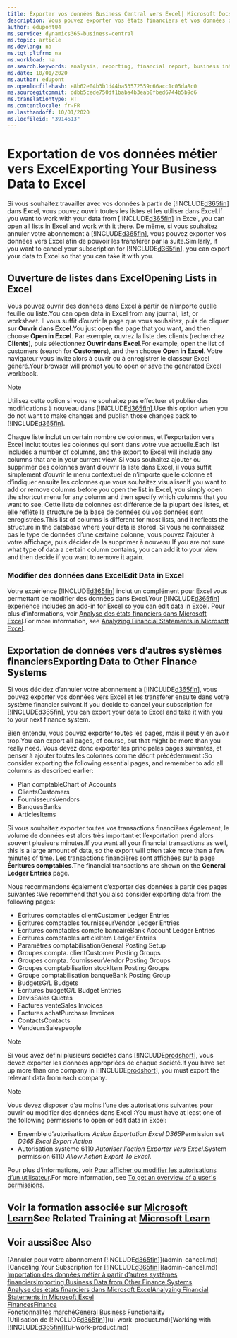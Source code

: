 ```yaml
---
title: Exporter vos données Business Central vers Excel| Microsoft Docs
description: Vous pouvez exporter vos états financiers et vos données de veille économique de Business Central vers Excel, ou ouvrir vos données dans Excel.
author: edupont04
ms.service: dynamics365-business-central
ms.topic: article
ms.devlang: na
ms.tgt_pltfrm: na
ms.workload: na
ms.search.keywords: analysis, reporting, financial report, business intelligence, BI, Excel
ms.date: 10/01/2020
ms.author: edupont
ms.openlocfilehash: e8b62e04b3b1d44ba53572559c66acc1c05da8c0
ms.sourcegitcommit: ddbb5cede750df1baba4b3eab8fbed6744b5b9d6
ms.translationtype: HT
ms.contentlocale: fr-FR
ms.lasthandoff: 10/01/2020
ms.locfileid: "3914613"
---
```

# <a name="exporting-your-business-data-to-excel"></a><span data-ttu-id="065e9-103">Exportation de vos données métier vers Excel</span><span class="sxs-lookup"><span data-stu-id="065e9-103">Exporting Your Business Data to Excel</span></span>
<span data-ttu-id="065e9-104">Si vous souhaitez travailler avec vos données à partir de [!INCLUDE[d365fin](includes/d365fin_md.md)] dans Excel, vous pouvez ouvrir toutes les listes et les utiliser dans Excel.</span><span class="sxs-lookup"><span data-stu-id="065e9-104">If you want to work with your data from [!INCLUDE[d365fin](includes/d365fin_md.md)] in Excel, you can open all lists in Excel and work with it there.</span></span> <span data-ttu-id="065e9-105">De même, si vous souhaitez annuler votre abonnement à [!INCLUDE[d365fin](includes/d365fin_md.md)], vous pouvez exporter vos données vers Excel afin de pouvoir les transférer par la suite.</span><span class="sxs-lookup"><span data-stu-id="065e9-105">Similarly, if you want to cancel your subscription for [!INCLUDE[d365fin](includes/d365fin_md.md)], you can export your data to Excel so that you can take it with you.</span></span>

## <a name="opening-lists-in-excel"></a><span data-ttu-id="065e9-106">Ouverture de listes dans Excel</span><span class="sxs-lookup"><span data-stu-id="065e9-106">Opening Lists in Excel</span></span>
<span data-ttu-id="065e9-107">Vous pouvez ouvrir des données dans Excel à partir de n’importe quelle feuille ou liste.</span><span class="sxs-lookup"><span data-stu-id="065e9-107">You can open data in Excel from any journal, list, or worksheet.</span></span> <span data-ttu-id="065e9-108">Il vous suffit d’ouvrir la page que vous souhaitez, puis de cliquer sur **Ouvrir dans Excel**.</span><span class="sxs-lookup"><span data-stu-id="065e9-108">You just open the page that you want, and then choose **Open in Excel**.</span></span> <span data-ttu-id="065e9-109">Par exemple, ouvrez la liste des clients (recherchez **Clients**), puis sélectionnez **Ouvrir dans Excel**.</span><span class="sxs-lookup"><span data-stu-id="065e9-109">For example, open the list of customers (search for **Customers**), and then choose **Open in Excel**.</span></span> <span data-ttu-id="065e9-110">Votre navigateur vous invite alors à ouvrir ou à enregistrer le classeur Excel généré.</span><span class="sxs-lookup"><span data-stu-id="065e9-110">Your browser will prompt you to open or save the generated Excel workbook.</span></span>  

> [!NOTE]
> <span data-ttu-id="065e9-111">Utilisez cette option si vous ne souhaitez pas effectuer et publier des modifications à nouveau dans [!INCLUDE[d365fin](includes/d365fin_md.md)].</span><span class="sxs-lookup"><span data-stu-id="065e9-111">Use this option when you do not want to make changes and publish those changes back to [!INCLUDE[d365fin](includes/d365fin_md.md)].</span></span>  

<span data-ttu-id="065e9-112">Chaque liste inclut un certain nombre de colonnes, et l’exportation vers Excel inclut toutes les colonnes qui sont dans votre vue actuelle.</span><span class="sxs-lookup"><span data-stu-id="065e9-112">Each list includes a number of columns, and the export to Excel will include any columns that are in your current view.</span></span> <span data-ttu-id="065e9-113">Si vous souhaitez ajouter ou supprimer des colonnes avant d’ouvrir la liste dans Excel, il vous suffit simplement d’ouvrir le menu contextuel de n’importe quelle colonne et d’indiquer ensuite les colonnes que vous souhaitez visualiser.</span><span class="sxs-lookup"><span data-stu-id="065e9-113">If you want to add or remove columns before you open the list in Excel, you simply open the shortcut menu for any column and then specify which columns that you want to see.</span></span> <span data-ttu-id="065e9-114">Cette liste de colonnes est différente de la plupart des listes, et elle reflète la structure de la base de données où vos données sont enregistrées.</span><span class="sxs-lookup"><span data-stu-id="065e9-114">This list of columns is different for most lists, and it reflects the structure in the database where your data is stored.</span></span> <span data-ttu-id="065e9-115">Si vous ne connaissez pas le type de données d’une certaine colonne, vous pouvez l’ajouter à votre affichage, puis décider de la supprimer à nouveau.</span><span class="sxs-lookup"><span data-stu-id="065e9-115">If you are not sure what type of data a certain column contains, you can add it to your view and then decide if you want to remove it again.</span></span>  

### <a name="edit-data-in-excel"></a><span data-ttu-id="065e9-116">Modifier des données dans Excel</span><span class="sxs-lookup"><span data-stu-id="065e9-116">Edit Data in Excel</span></span>
<span data-ttu-id="065e9-117">Votre expérience [!INCLUDE[d365fin](includes/d365fin_md.md)] inclut un complément pour Excel vous permettant de modifier des données dans Excel.</span><span class="sxs-lookup"><span data-stu-id="065e9-117">Your [!INCLUDE[d365fin](includes/d365fin_md.md)] experience includes an add-in for Excel so you can edit data in Excel.</span></span> <span data-ttu-id="065e9-118">Pour plus d’informations, voir [Analyse des états financiers dans Microsoft Excel](finance-analyze-excel.md).</span><span class="sxs-lookup"><span data-stu-id="065e9-118">For more information, see [Analyzing Financial Statements in Microsoft Excel](finance-analyze-excel.md).</span></span>  

## <a name="exporting-data-to-other-finance-systems"></a><span data-ttu-id="065e9-119">Exportation de données vers d’autres systèmes financiers</span><span class="sxs-lookup"><span data-stu-id="065e9-119">Exporting Data to Other Finance Systems</span></span>
<span data-ttu-id="065e9-120">Si vous décidez d’annuler votre abonnement à [!INCLUDE[d365fin](includes/d365fin_md.md)], vous pouvez exporter vos données vers Excel et les transférer ensuite dans votre système financier suivant.</span><span class="sxs-lookup"><span data-stu-id="065e9-120">If you decide to cancel your subscription for [!INCLUDE[d365fin](includes/d365fin_md.md)], you can export your data to Excel and take it with you to your next finance system.</span></span>  

<span data-ttu-id="065e9-121">Bien entendu, vous pouvez exporter toutes les pages, mais il peut y en avoir trop.</span><span class="sxs-lookup"><span data-stu-id="065e9-121">You can export all pages, of course, but that might be more than you really need.</span></span> <span data-ttu-id="065e9-122">Vous devez donc exporter les principales pages suivantes, et penser à ajouter toutes les colonnes comme décrit précédemment :</span><span class="sxs-lookup"><span data-stu-id="065e9-122">So consider exporting the following essential pages, and remember to add all columns as described earlier:</span></span>  

* <span data-ttu-id="065e9-123">Plan comptable</span><span class="sxs-lookup"><span data-stu-id="065e9-123">Chart of Accounts</span></span>  
* <span data-ttu-id="065e9-124">Clients</span><span class="sxs-lookup"><span data-stu-id="065e9-124">Customers</span></span>  
* <span data-ttu-id="065e9-125">Fournisseurs</span><span class="sxs-lookup"><span data-stu-id="065e9-125">Vendors</span></span>  
* <span data-ttu-id="065e9-126">Banques</span><span class="sxs-lookup"><span data-stu-id="065e9-126">Banks</span></span>  
* <span data-ttu-id="065e9-127">Articles</span><span class="sxs-lookup"><span data-stu-id="065e9-127">Items</span></span>  

<span data-ttu-id="065e9-128">Si vous souhaitez exporter toutes vos transactions financières également, le volume de données est alors très important et l’exportation prend alors souvent plusieurs minutes.</span><span class="sxs-lookup"><span data-stu-id="065e9-128">If you want all your financial transactions as well, this is a large amount of data, so the export will often take more than a few minutes of time.</span></span> <span data-ttu-id="065e9-129">Les transactions financières sont affichées sur la page **Écritures comptables**.</span><span class="sxs-lookup"><span data-stu-id="065e9-129">The financial transactions are shown on the **General Ledger Entries** page.</span></span>  

<span data-ttu-id="065e9-130">Nous recommandons également d’exporter des données à partir des pages suivantes :</span><span class="sxs-lookup"><span data-stu-id="065e9-130">We recommend that you also consider exporting data from the following pages:</span></span>  

* <span data-ttu-id="065e9-131">Écritures comptables client</span><span class="sxs-lookup"><span data-stu-id="065e9-131">Customer Ledger Entries</span></span>  
* <span data-ttu-id="065e9-132">Écritures comptables fournisseur</span><span class="sxs-lookup"><span data-stu-id="065e9-132">Vendor Ledger Entries</span></span>  
* <span data-ttu-id="065e9-133">Écritures comptables compte bancaire</span><span class="sxs-lookup"><span data-stu-id="065e9-133">Bank Account Ledger Entries</span></span>  
* <span data-ttu-id="065e9-134">Écritures comptables article</span><span class="sxs-lookup"><span data-stu-id="065e9-134">Item Ledger Entries</span></span>  
* <span data-ttu-id="065e9-135">Paramètres comptabilisation</span><span class="sxs-lookup"><span data-stu-id="065e9-135">General Posting Setup</span></span>  
* <span data-ttu-id="065e9-136">Groupes compta. client</span><span class="sxs-lookup"><span data-stu-id="065e9-136">Customer Posting Groups</span></span>  
* <span data-ttu-id="065e9-137">Groupes compta. fournisseur</span><span class="sxs-lookup"><span data-stu-id="065e9-137">Vendor Posting Groups</span></span>  
* <span data-ttu-id="065e9-138">Groupes comptabilisation stock</span><span class="sxs-lookup"><span data-stu-id="065e9-138">Item Posting Groups</span></span>  
* <span data-ttu-id="065e9-139">Groupe comptabilisation banque</span><span class="sxs-lookup"><span data-stu-id="065e9-139">Bank Posting Group</span></span>  
* <span data-ttu-id="065e9-140">Budgets</span><span class="sxs-lookup"><span data-stu-id="065e9-140">G/L Budgets</span></span>  
* <span data-ttu-id="065e9-141">Écritures budget</span><span class="sxs-lookup"><span data-stu-id="065e9-141">G/L Budget Entries</span></span>  
* <span data-ttu-id="065e9-142">Devis</span><span class="sxs-lookup"><span data-stu-id="065e9-142">Sales Quotes</span></span>  
* <span data-ttu-id="065e9-143">Factures vente</span><span class="sxs-lookup"><span data-stu-id="065e9-143">Sales Invoices</span></span>  
* <span data-ttu-id="065e9-144">Factures achat</span><span class="sxs-lookup"><span data-stu-id="065e9-144">Purchase Invoices</span></span>  
* <span data-ttu-id="065e9-145">Contacts</span><span class="sxs-lookup"><span data-stu-id="065e9-145">Contacts</span></span>  
* <span data-ttu-id="065e9-146">Vendeurs</span><span class="sxs-lookup"><span data-stu-id="065e9-146">Salespeople</span></span>  

> [!NOTE]  
> <span data-ttu-id="065e9-147">Si vous avez défini plusieurs sociétés dans [!INCLUDE[prodshort](includes/prodshort.md)], vous devez exporter les données appropriées de chaque société.</span><span class="sxs-lookup"><span data-stu-id="065e9-147">If you have set up more than one company in [!INCLUDE[prodshort](includes/prodshort.md)], you must export the relevant data from each company.</span></span>

> [!NOTE]
> <span data-ttu-id="065e9-148">Vous devez disposer d’au moins l’une des autorisations suivantes pour ouvrir ou modifier des données dans Excel :</span><span class="sxs-lookup"><span data-stu-id="065e9-148">You must have at least one of the following permissions to open or edit data in Excel:</span></span>
>    - <span data-ttu-id="065e9-149">Ensemble d’autorisations *Action Exportation Excel D365*</span><span class="sxs-lookup"><span data-stu-id="065e9-149">Permission set *D365 Excel Export Action*</span></span>  
>    - <span data-ttu-id="065e9-150">Autorisation système 6110 *Autoriser l’action Exporter vers Excel*.</span><span class="sxs-lookup"><span data-stu-id="065e9-150">System permission 6110 *Allow Action Export To Excel*.</span></span>  

<span data-ttu-id="065e9-151">Pour plus d’informations, voir [Pour afficher ou modifier les autorisations d’un utilisateur](ui-define-granular-permissions.md#to-get-an-overview-of-a-users-permissions).</span><span class="sxs-lookup"><span data-stu-id="065e9-151">For more information, see [To get an overview of a user's permissions](ui-define-granular-permissions.md#to-get-an-overview-of-a-users-permissions).</span></span>

## <a name="see-related-training-at-microsoft-learn"></a><span data-ttu-id="065e9-152">Voir la formation associée sur [Microsoft Learn](/learn/modules/configure-powerbi-excel-dynamics-365-business-central/index)</span><span class="sxs-lookup"><span data-stu-id="065e9-152">See Related Training at [Microsoft Learn](/learn/modules/configure-powerbi-excel-dynamics-365-business-central/index)</span></span>

## <a name="see-also"></a><span data-ttu-id="065e9-153">Voir aussi</span><span class="sxs-lookup"><span data-stu-id="065e9-153">See Also</span></span>
<span data-ttu-id="065e9-154">[Annuler pour votre abonnement [!INCLUDE[d365fin](includes/d365fin_md.md)]](admin-cancel.md)</span><span class="sxs-lookup"><span data-stu-id="065e9-154">[Canceling Your Subscription for [!INCLUDE[d365fin](includes/d365fin_md.md)]](admin-cancel.md)</span></span>  
[<span data-ttu-id="065e9-155">Importation des données métier à partir d’autres systèmes financiers</span><span class="sxs-lookup"><span data-stu-id="065e9-155">Importing Business Data from Other Finance Systems</span></span>](across-import-data-configuration-packages.md)  
[<span data-ttu-id="065e9-156">Analyse des états financiers dans Microsoft Excel</span><span class="sxs-lookup"><span data-stu-id="065e9-156">Analyzing Financial Statements in Microsoft Excel</span></span>](finance-analyze-excel.md)  
[<span data-ttu-id="065e9-157">Finances</span><span class="sxs-lookup"><span data-stu-id="065e9-157">Finance</span></span>](finance.md)  
[<span data-ttu-id="065e9-158">Fonctionnalités marché</span><span class="sxs-lookup"><span data-stu-id="065e9-158">General Business Functionality</span></span>](ui-across-business-areas.md)  
<span data-ttu-id="065e9-159">[Utilisation de [!INCLUDE[d365fin](includes/d365fin_md.md)]](ui-work-product.md)</span><span class="sxs-lookup"><span data-stu-id="065e9-159">[Working with [!INCLUDE[d365fin](includes/d365fin_md.md)]](ui-work-product.md)</span></span>  
